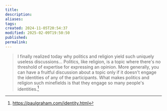 ```yaml
---
title: 
description: 
aliases: 
tags: 
created: 2024-11-05T20:54:37
modified: 2025-02-09T19:50:50
published: 
permalink: 
---
```


> I finally realized today why politics and religion yield such uniquely useless discussions... Politics, like religion, is a topic where there's no threshold of expertise for expressing an opinion. More generally, you can have a fruitful discussion about a topic only if it doesn't engage the identities of any of the participants. What makes politics and religion such minefields is that they engage so many people's identities.[^thing]


[^thing]: https://paulgraham.com/identity.html
